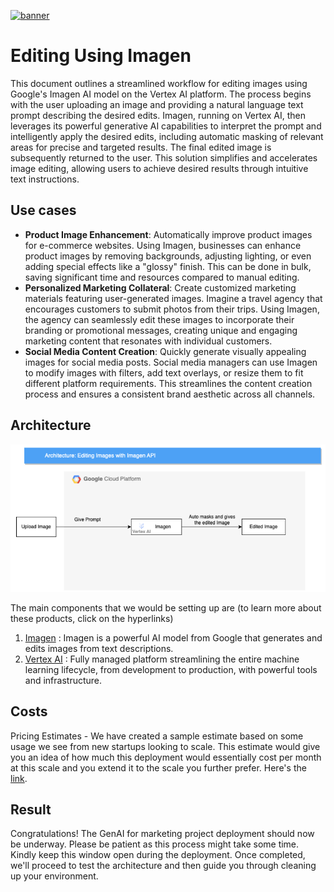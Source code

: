 [![banner](../banner.png)](https://cloud.google.com/?utm_source=github&utm_medium=referral&utm_campaign=GCP&utm_content=packages_repository_banner)
# Editing Using Imagen

This document outlines a streamlined workflow for editing images using Google's Imagen AI model on the Vertex AI platform. The process begins with the user uploading an image and providing a natural language text prompt describing the desired edits. Imagen, running on Vertex AI, then leverages its powerful generative AI capabilities to interpret the prompt and intelligently apply the desired edits, including automatic masking of relevant areas for precise and targeted results. The final edited image is subsequently returned to the user. This solution simplifies and accelerates image editing, allowing users to achieve desired results through intuitive text instructions.

## Use cases

* __Product Image Enhancement__: Automatically improve product images for e-commerce websites. Using Imagen, businesses can enhance product images by removing backgrounds, adjusting lighting, or even adding special effects like a "glossy" finish. This can be done in bulk, saving significant time and resources compared to manual editing.
* __Personalized Marketing Collateral__: Create customized marketing materials featuring user-generated images. Imagine a travel agency that encourages customers to submit photos from their trips. Using Imagen, the agency can seamlessly edit these images to incorporate their branding or promotional messages, creating unique and engaging marketing content that resonates with individual customers.
* __Social Media Content Creation__: Quickly generate visually appealing images for social media posts. Social media managers can use Imagen to modify images with filters, add text overlays, or resize them to fit different platform requirements. This streamlines the content creation process and ensures a consistent brand aesthetic across all channels.


## Architecture
<p align="center"><img src="assets/Architecture.png"></p>
The main components that we would be setting up are (to learn more about these products, click on the hyperlinks)

1. [Imagen](https://cloud.google.com/use-cases/text-to-image-ai) : Imagen is a powerful AI model from Google that generates and edits images from text descriptions.
2. [Vertex AI](https://cloud.google.com/vertex-ai) : Fully managed platform streamlining the entire machine learning lifecycle, from development to production, with powerful tools and infrastructure.

## Costs
Pricing Estimates - We have created a sample estimate based on some usage we see from new startups looking to scale. This estimate would give you an idea of how much this deployment would essentially cost per month at this scale and you extend it to the scale you further prefer. Here's the [link](https://cloud.google.com/products/calculator/estimate-preview/15e38d2d-f023-4d94-958f-3688d89f0cdf?e=48754805&hl=en).


## Result

Congratulations! The GenAI for marketing project deployment should now be underway. Please be patient as this process might take some time. Kindly keep this window open during the deployment. Once completed, we'll proceed to test the architecture and then guide you through cleaning up your environment.